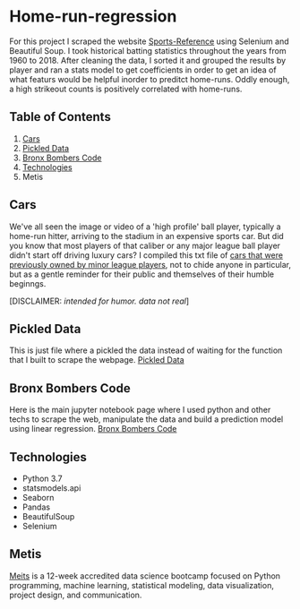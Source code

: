 # Home-run-regression

For this project I scraped the website [Sports-Reference](https://www.sports-reference.com) using Selenium and Beautiful Soup. I took historical batting statistics throughout the years from 1960 to 2018. After cleaning the data, I sorted it and grouped the results by player and ran a stats model to get coefficients in order to get an idea of what featurs would be helpful inorder to preditct home-runs. Oddly enough, a high strikeout counts is positively correlated with home-runs.



## Table of Contents
1. [Cars](##-Cars)
2. [Pickled Data](##-Pickled-Data)
3. [Bronx Bombers Code](##-Bronx-Bombers-Code)
4. [Technologies](##-Technologies)
5. Metis 

## Cars
We've all seen the image or video of a 'high profile' ball player, typically a home-run hitter, arriving to the stadium in an expensive sports car. But did you know that most players of that caliber or any major league ball player didn't start off driving luxury cars? I compiled this txt file of [cars that were previously owned by minor league players](https://github.com/Ezuniga13/Home-Run-regression/blob/main/minor-league-cars.txt), not to chide anyone in particular, but as a gentle reminder for their public and themselves of their humble beginngs. <br>

[DISCLAIMER: <em>intended for humor. data not real</em>] 

## Pickled Data
This is just file where a pickled the data instead of waiting for the function that I built to scrape the webpage. [Pickled Data](https://github.com/Ezuniga13/Home-Run-regression/blob/main/dummy.pkl)

## Bronx Bombers Code
Here is the main jupyter notebook page where I used python and other techs to scrape the web, manipulate the data and build a prediction model using linear regression. [Bronx Bombers Code](https://github.com/Ezuniga13/Home-Run-regression/blob/main/Bronx%20Bombers.ipynb)

## Technologies 
-   Python 3.7
-   statsmodels.api
-   Seaborn
-   Pandas
-   BeautifulSoup
-   Selenium

## Metis
[Meits](https://www.thisismetis.com/) is a 12-week accredited data science bootcamp focused on Python programming, machine learning, statistical modeling, data visualization, project design, and communication.

